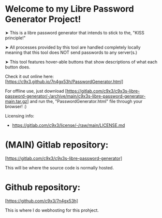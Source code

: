# Welcome to my Libre Password Generator Project! 

➤ This is a libre password generator that intends to stick to the, "KISS principle!" 

➤ All processes provided by this tool are handled completely locally meaning that this tool does NOT send passwords to any server(s.)

➤ This tool features hover-able buttons that show descriptions of what each button does.

Check it out online here: [https://c9x3.github.io/7n4gx53h/PasswordGenerator.html]

For offline use, just download [https://gitlab.com/c9x3/c9x3s-libre-password-generator/-/archive/main/c9x3s-libre-password-generator-main.tar.gz] and run the, "PasswordGenerator.html" file through your browser! :)

Licensing info: 

- https://gitlab.com/c9x3/license/-/raw/main/LICENSE.md

# (MAIN) Gitlab repository: 

[https://gitlab.com/c9x3/c9x3s-libre-password-generator]

This will be where the source code is normally hosted.

# Github repository: 

[https://github.com/c9x3/7n4gx53h]

This is where I do webhosting for this prohject.

